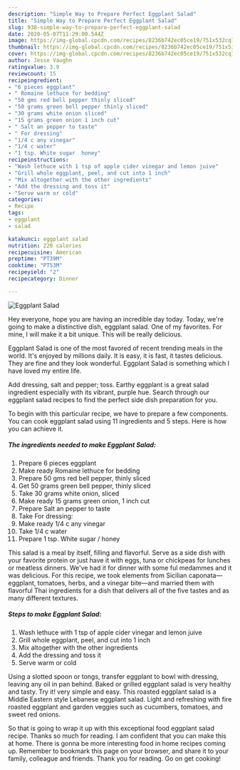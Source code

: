 ```yaml
---
description: "Simple Way to Prepare Perfect Eggplant Salad"
title: "Simple Way to Prepare Perfect Eggplant Salad"
slug: 938-simple-way-to-prepare-perfect-eggplant-salad
date: 2020-05-07T11:29:00.544Z
image: https://img-global.cpcdn.com/recipes/8236b742ec05ce19/751x532cq70/eggplant-salad-recipe-main-photo.jpg
thumbnail: https://img-global.cpcdn.com/recipes/8236b742ec05ce19/751x532cq70/eggplant-salad-recipe-main-photo.jpg
cover: https://img-global.cpcdn.com/recipes/8236b742ec05ce19/751x532cq70/eggplant-salad-recipe-main-photo.jpg
author: Jesse Vaughn
ratingvalue: 3.9
reviewcount: 15
recipeingredient:
- "6 pieces eggplant"
- " Romaine lethuce for bedding"
- "50 gms red bell pepper thinly sliced"
- "50 grams green bell pepper thinly sliced"
- "30 grams white onion sliced"
- "15 grams green onion 1 inch cut"
- " Salt an pepper to taste"
- " For dressing"
- "1/4 c any vinegar"
- "1/4 c water"
- "1 tsp. White sugar  honey"
recipeinstructions:
- "Wash lethuce with 1 tsp of apple cider vinegar and lemon juive"
- "Grill whole eggplant, peel, and cut into 1 inch"
- "Mix altogether with the other ingredients"
- "Add the dressing and toss it"
- "Serve warm or cold"
categories:
- Recipe
tags:
- eggplant
- salad

katakunci: eggplant salad 
nutrition: 220 calories
recipecuisine: American
preptime: "PT39M"
cooktime: "PT53M"
recipeyield: "2"
recipecategory: Dinner

---
```



![Eggplant Salad](https://img-global.cpcdn.com/recipes/8236b742ec05ce19/751x532cq70/eggplant-salad-recipe-main-photo.jpg)

Hey everyone, hope you are having an incredible day today. Today, we're going to make a distinctive dish, eggplant salad. One of my favorites. For mine, I will make it a bit unique. This will be really delicious.

Eggplant Salad is one of the most favored of recent trending meals in the world. It's enjoyed by millions daily. It is easy, it is fast, it tastes delicious. They are fine and they look wonderful. Eggplant Salad is something which I have loved my entire life.

Add dressing, salt and pepper; toss. Earthy eggplant is a great salad ingredient especially with its vibrant, purple hue. Search through our eggplant salad recipes to find the perfect side dish preparation for you.


To begin with this particular recipe, we have to prepare a few components. You can cook eggplant salad using 11 ingredients and 5 steps. Here is how you can achieve it.

<!--inarticleads1-->

##### The ingredients needed to make Eggplant Salad:

1. Prepare 6 pieces eggplant
1. Make ready  Romaine lethuce for bedding
1. Prepare 50 gms red bell pepper, thinly sliced
1. Get 50 grams green bell pepper, thinly sliced
1. Take 30 grams white onion, sliced
1. Make ready 15 grams green onion, 1 inch cut
1. Prepare  Salt an pepper to taste
1. Take  For dressing:
1. Make ready 1/4 c any vinegar
1. Take 1/4 c water
1. Prepare 1 tsp. White sugar / honey


This salad is a meal by itself, filling and flavorful. Serve as a side dish with your favorite protein or just have it with eggs, tuna or chickpeas for lunches or meatless dinners. We&#39;ve had it for dinner with some ful medammes and it was delicious. For this recipe, we took elements from Sicilian caponata—eggplant, tomatoes, herbs, and a vinegar bite—and married them with flavorful Thai ingredients for a dish that delivers all of the five tastes and as many different textures. 

<!--inarticleads2-->

##### Steps to make Eggplant Salad:

1. Wash lethuce with 1 tsp of apple cider vinegar and lemon juive
1. Grill whole eggplant, peel, and cut into 1 inch
1. Mix altogether with the other ingredients
1. Add the dressing and toss it
1. Serve warm or cold


Using a slotted spoon or tongs, transfer eggplant to bowl with dressing, leaving any oil in pan behind. Baked or grilled eggplant salad is very healthy and tasty. Try it! very simple and easy. This roasted eggplant salad is a Middle Eastern style Lebanese eggplant salad. Light and refreshing with fire roasted eggplant and garden veggies such as cucumbers, tomatoes, and sweet red onions. 

So that is going to wrap it up with this exceptional food eggplant salad recipe. Thanks so much for reading. I am confident that you can make this at home. There is gonna be more interesting food in home recipes coming up. Remember to bookmark this page on your browser, and share it to your family, colleague and friends. Thank you for reading. Go on get cooking!
